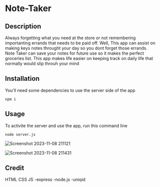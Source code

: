 # Note-Taker

## Description

Always forgetting what you need at the store or not remembering importanting errands that needs to be paid off. Well, This app can assist on making keys notes throught your day so you dont forget those errands. Note Taker can save your notes for future use so it makes the perfect groceries list. This app makes life easier on keeping track on daily life that normally would slip throuh your mind

## Installation

You'll need some dependencies to use the server side of the app

````
npm i
````

## Usage

To activite the server and use the app, run this command line

````
node server.js
````

![Screenshot 2023-11-08 211121](https://github.com/Drason109/Note-Taker/assets/50891894/029f1893-14da-4a5e-bf2d-932f129daf5f)




![Screenshot 2023-11-08 211431](https://github.com/Drason109/Note-Taker/assets/50891894/c5d276d7-9319-4c9e-bf28-a2695f96251a)

## Credit

HTML
CSS
JS
-express
-node.js
-uniqid
